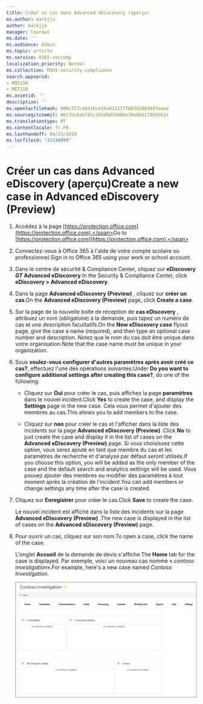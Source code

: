 ```yaml
---
title: Créer un cas dans Advanced eDiscovery (aperçu)
ms.author: markjjo
author: markjjo
manager: laurawi
ms.date: ''
ms.audience: Admin
ms.topic: article
ms.service: O365-seccomp
localization_priority: Normal
ms.collection: M365-security-compliance
search.appverid:
- MOE150
- MET150
ms.assetid: ''
description: ''
ms.openlocfilehash: b06c377c4841bce16e0121177665d1884497eaaa
ms.sourcegitcommit: 0017dc6a5f81c165d9dfd88be39a6bb17856582e
ms.translationtype: MT
ms.contentlocale: fr-FR
ms.lasthandoff: 04/23/2019
ms.locfileid: "32244099"
---
```

# <a name="create-a-new-case-in-advanced-ediscovery-preview"></a><span data-ttu-id="d2753-102">Créer un cas dans Advanced eDiscovery (aperçu)</span><span class="sxs-lookup"><span data-stu-id="d2753-102">Create a new case in Advanced eDiscovery (Preview)</span></span>    

1. <span data-ttu-id="d2753-103">Accédez à la page [https://protection.office.com](https://protection.office.com).</span><span class="sxs-lookup"><span data-stu-id="d2753-103">Go to [https://protection.office.com](https://protection.office.com).</span></span>
    
2. <span data-ttu-id="d2753-104">Connectez-vous à Office 365 à l'aide de votre compte scolaire ou professionnel.</span><span class="sxs-lookup"><span data-stu-id="d2753-104">Sign in to Office 365 using your work or school account.</span></span>
    
3. <span data-ttu-id="d2753-105">Dans le centre de sécurité & Compliance Center, cliquez sur **eDiscovery _GT_ Advanced eDiscovery**.</span><span class="sxs-lookup"><span data-stu-id="d2753-105">In the Security & Compliance Center, click **eDiscovery > Advanced eDiscovery**.</span></span>
 
4. <span data-ttu-id="d2753-106">Dans la page **Advanced eDiscovery (Preview)** , cliquez sur **créer un cas**.</span><span class="sxs-lookup"><span data-stu-id="d2753-106">On the **Advanced eDiscovery (Preview)** page, click **Create a case**.</span></span>
    
5. <span data-ttu-id="d2753-107">Sur la page de la nouvelle boîte de réception de **cas eDiscovery** , attribuez un nom (obligatoire) à la demande, puis tapez un numéro de cas et une description facultatifs.</span><span class="sxs-lookup"><span data-stu-id="d2753-107">On the **New eDiscovery case** flyout page, give the case a name (required), and then type an optional case number and description.</span></span> <span data-ttu-id="d2753-108">Notez que le nom du cas doit être unique dans votre organisation.</span><span class="sxs-lookup"><span data-stu-id="d2753-108">Note that the case name must be unique in your organization.</span></span>

6. <span data-ttu-id="d2753-109">Sous **voulez-vous configurer d'autres paramètres après avoir créé ce cas?**, effectuez l'une des opérations suivantes:</span><span class="sxs-lookup"><span data-stu-id="d2753-109">Under **Do you want to configure additional settings after creating this case?**, do one of the following:</span></span>

    - <span data-ttu-id="d2753-110">Cliquez sur **Oui** pour créer le cas, puis affichez la page **paramètres** dans le nouvel incident.</span><span class="sxs-lookup"><span data-stu-id="d2753-110">Click **Yes** to create the case, and display the **Settings** page in the new case.</span></span> <span data-ttu-id="d2753-111">Cela vous permet d'ajouter des membres au cas.</span><span class="sxs-lookup"><span data-stu-id="d2753-111">This allows you to add members to the case.</span></span>
    
    - <span data-ttu-id="d2753-112">Cliquez sur **non** pour créer le cas et l'afficher dans la liste des incidents sur la page **Advanced eDiscovery (Preview)** .</span><span class="sxs-lookup"><span data-stu-id="d2753-112">Click **No** to just create the case and display it in the list of cases on the **Advanced eDiscovery (Preview)** page.</span></span> <span data-ttu-id="d2753-113">Si vous choisissez cette option, vous serez ajouté en tant que membre du cas et les paramètres de recherche et d'analyse par défaut seront utilisés.</span><span class="sxs-lookup"><span data-stu-id="d2753-113">If you choose this option, you will be added as the only member of the case and the default search and analytics settings will be used.</span></span> <span data-ttu-id="d2753-114">Vous pouvez ajouter des membres ou modifier des paramètres à tout moment après la création de l'incident.</span><span class="sxs-lookup"><span data-stu-id="d2753-114">You can add members or change settings any time after the case is created.</span></span>

7. <span data-ttu-id="d2753-115">Cliquez sur **Enregistrer** pour créer le cas.</span><span class="sxs-lookup"><span data-stu-id="d2753-115">Click **Save** to create the case.</span></span>

    <span data-ttu-id="d2753-116">Le nouvel incident est affiché dans la liste des incidents sur la page **Advanced eDiscovery (Preview)** .</span><span class="sxs-lookup"><span data-stu-id="d2753-116">The new case is displayed in the list of cases on the **Advanced eDiscovery (Preview)** page.</span></span> 

8. <span data-ttu-id="d2753-117">Pour ouvrir un cas, cliquez sur son nom.</span><span class="sxs-lookup"><span data-stu-id="d2753-117">To open a case, click the name of the case.</span></span> 

    <span data-ttu-id="d2753-118">L'onglet **Accueil** de la demande de devis s'affiche.</span><span class="sxs-lookup"><span data-stu-id="d2753-118">The **Home** tab for the case is displayed.</span></span> <span data-ttu-id="d2753-119">Par exemple, voici un nouveau cas nommé « *contoso investigation*».</span><span class="sxs-lookup"><span data-stu-id="d2753-119">For example, here's a new case named *Contoso Investigation*.</span></span>

    ![Onglet Accueil pour un nouveau cas dans Advanced eDiscovery](../media/newAeDcase.png)
